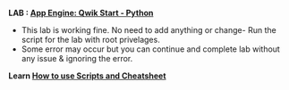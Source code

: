 **LAB : [App Engine: Qwik Start - Python](https://www.qwiklabs.com/focuses/1014?parent=catalog)**

 - This lab is working fine. No need to add anything or change- Run the script for the lab with root privelages.
 - Some error may occur but you can continue and complete lab without any issue &  ignoring the error.

**Learn [How to use Scripts and Cheatsheet](/HOW-TO.md)**
